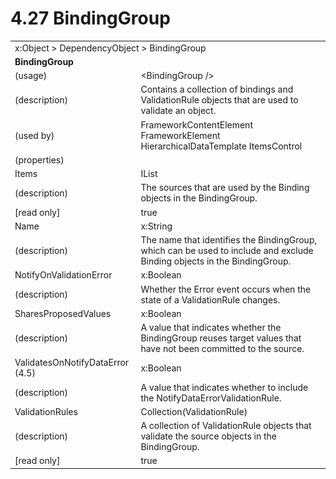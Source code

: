 <html dir="LTR" xmlns:mshelp="http://msdn.microsoft.com/mshelp" xmlns:ddue="http://ddue.schemas.microsoft.com/authoring/2003/5" xmlns:xlink="http://www.w3.org/1999/xlink" xmlns:tool="http://www.microsoft.com/tooltip">

<body>
 <input type="hidden" id="userDataCache" class="userDataStyle">
 <input type="hidden" id="hiddenScrollOffset">
 <img id="dropDownImage" style="display:none; height:0; width:0;" src="../local/drpdown.gif">
 <img id="dropDownHoverImage" style="display:none; height:0; width:0;" src="../local/drpdown_orange.gif">
 <img id="collapseImage" style="display:none; height:0; width:0;" src="../local/collapse.gif">
 <img id="expandImage" style="display:none; height:0; width:0;" src="../local/exp.gif">
 <img id="collapseAllImage" style="display:none; height:0; width:0;" src="../local/collall.gif">
 <img id="expandAllImage" style="display:none; height:0; width:0;" src="../local/expall.gif">
 <img id="copyImage" style="display:none; height:0; width:0;" src="../local/copycode.gif">
 <img id="copyHoverImage" style="display:none; height:0; width:0;" src="../local/copycodeHighlight.gif">
 <div id="header"><h1 class="heading">4.27 BindingGroup</h1></div>

 <div id="mainSection">
 <div id="mainBody">
 <div id="allHistory" class="saveHistory" onsave="saveAll()" onload="loadAll()"></div>
 <p xmlns:wsd="http://wsdev.schemas.microsoft.com/authoring/2008/2" xmlns:msxsl="urn:schemas-microsoft-com:xslt" xmlns:script="urn:script" xmlns:build="urn:build">
 </p>
 <div id="sectionSection0" class="section" name="collapseableSection">
 <content xmlns="http://ddue.schemas.microsoft.com/authoring/2003/5" xmlns:wsd="http://wsdev.schemas.microsoft.com/authoring/2008/2" xmlns:msxsl="urn:schemas-microsoft-com:xslt" xmlns:script="urn:script" xmlns:build="urn:build">
 </content>
 </div>
 <div id="sectionSection1" class="section" name="collapseableSection">
 <content xmlns="http://ddue.schemas.microsoft.com/authoring/2003/5" xmlns:wsd="http://wsdev.schemas.microsoft.com/authoring/2008/2" xmlns:msxsl="urn:schemas-microsoft-com:xslt" xmlns:script="urn:script" xmlns:build="urn:build">
 <table class="ProtocolAuthoredTable" xmlns="">
 <tr><td colspan="2">
<mshelp:link keywords="c0d383e4-fcdb-4546-a06b-81c262fe2a5e" tabindex="0">x:Object</mshelp:link> &gt; <mshelp:link keywords="44a6e58f-41e0-4602-b1d2-75a9b44a5acb" tabindex="0">DependencyObject</mshelp:link> &gt; <mshelp:link keywords="5ef2a58e-b1fe-48ae-9aed-cad06b82643d" tabindex="0">BindingGroup</mshelp:link> </td>
 </tr>
 <tr><td colspan="2">
 <b>BindingGroup</b> </td>
 </tr>
 <tr><td><div class="indent0">(usage)</div></td>
 <td>&lt;BindingGroup /&gt;</td>
 </tr>
 <tr><td><div class="indent0">(description)</div></td>
 <td>Contains a collection of bindings and ValidationRule objects that are used to validate an object.</td>
 </tr>
 <tr><td><div class="indent0">(used by)</div></td>
 <td><mshelp:link keywords="14ba4981-b257-4962-8578-9a034636a1a6" tabindex="0">FrameworkContentElement</mshelp:link> <mshelp:link keywords="f80d4df2-08f5-4cbb-9a5e-f99fab120062" tabindex="0">FrameworkElement</mshelp:link> <mshelp:link keywords="d437b7c0-e457-4c9d-ac97-3a37fa4dc79e" tabindex="0">HierarchicalDataTemplate</mshelp:link> <mshelp:link keywords="06423658-82ef-457d-8339-78b2b66582d5" tabindex="0">ItemsControl</mshelp:link></td>
 </tr>
 <tr><td><div class="indent0">(properties)</div></td>
 <td></td>
 </tr>
 <tr><td><div class="indent2">Items</div></td>
 <td><mshelp:link keywords="7a233194-66e5-4f96-9d64-3f9efa0be8a9" tabindex="0">IList</mshelp:link></td>
 </tr>
 <tr><td><div class="indent4">(description)</div></td>
 <td>The sources that are used by the Binding objects in the BindingGroup.</td>
 </tr>
 <tr><td><div class="indent4">[read only]</div></td>
 <td>true</td>
 </tr>
 <tr><td><div class="indent2">Name</div></td>
 <td><mshelp:link keywords="34869e25-9e8d-49b4-b204-87bf0cf447ae" tabindex="0">x:String</mshelp:link></td>
 </tr>
 <tr><td><div class="indent4">(description)</div></td>
 <td>The name that identifies the BindingGroup, which can be used to include and exclude Binding objects in the BindingGroup.</td>
 </tr>
 <tr><td><div class="indent2">NotifyOnValidationError</div></td>
 <td><mshelp:link keywords="c4ef5482-3a69-411e-bd77-93ce44c968a9" tabindex="0">x:Boolean</mshelp:link></td>
 </tr>
 <tr><td><div class="indent4">(description)</div></td>
 <td>Whether the Error event occurs when the state of a ValidationRule changes.</td>
 </tr>
 <tr><td><div class="indent2">SharesProposedValues</div></td>
 <td><mshelp:link keywords="c4ef5482-3a69-411e-bd77-93ce44c968a9" tabindex="0">x:Boolean</mshelp:link></td>
 </tr>
 <tr><td><div class="indent4">(description)</div></td>
 <td>A value that indicates whether the BindingGroup reuses target values that have not been committed to the source.</td>
 </tr>
 <tr><td><div class="indent2">ValidatesOnNotifyDataError (4.5)</div></td>
 <td><mshelp:link keywords="c4ef5482-3a69-411e-bd77-93ce44c968a9" tabindex="0">x:Boolean</mshelp:link></td>
 </tr>
 <tr><td><div class="indent4">(description)</div></td>
 <td>A value that indicates whether to include the NotifyDataErrorValidationRule.</td>
 </tr>
 <tr><td><div class="indent2">ValidationRules</div></td>
 <td><mshelp:link keywords="eed85a21-7e81-4907-91cc-7d5b8c4fee2e" tabindex="0">Collection</mshelp:link>(<mshelp:link keywords="32679a18-549c-41d8-bbc1-bf16cbea25d6" tabindex="0">ValidationRule</mshelp:link>)</td>
 </tr>
 <tr><td><div class="indent4">(description)</div></td>
 <td>A collection of ValidationRule objects that validate the source objects in the BindingGroup.</td>
 </tr>
 <tr><td><div class="indent4">[read only]</div></td>
 <td>true</td>
 </tr>
</table>
 </content>
 </div>
 <!--[if gte IE 5]>
 <tool:tip element="languageFilterToolTip" avoidmouse="false"/>
 <![endif]-->
 </div>
 <a name="feedback"></a><span></span>
 </div>
</body></html>

